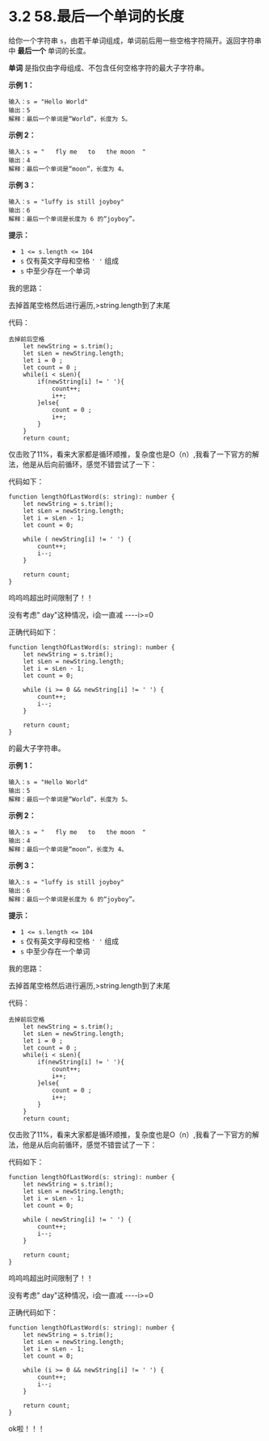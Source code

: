 ﻿
# 3.2 58.最后一个单词的长度

给你一个字符串 `s`，由若干单词组成，单词前后用一些空格字符隔开。返回字符串中 **最后一个** 单词的长度。

**单词** 是指仅由字母组成、不包含任何空格字符的最大子字符串。

 

**示例 1：**

```
输入：s = "Hello World"
输出：5
解释：最后一个单词是“World”，长度为 5。
```

**示例 2：**

```
输入：s = "   fly me   to   the moon  "
输出：4
解释：最后一个单词是“moon”，长度为 4。
```

**示例 3：**

```
输入：s = "luffy is still joyboy"
输出：6
解释：最后一个单词是长度为 6 的“joyboy”。
```

 

**提示：**

- `1 <= s.length <= 104`
- `s` 仅有英文字母和空格 `' '` 组成
- `s` 中至少存在一个单词

我的思路：

去掉首尾空格然后进行遍历,>string.length到了末尾

代码：

```
去掉前后空格
    let newString = s.trim();
    let sLen = newString.length;
    let i = 0 ;
    let count = 0 ;
    while(i < sLen){
        if(newString[i] != ' '){
            count++;
            i++;
        }else{
            count = 0 ;
            i++;
        }
    }
    return count;
```

仅击败了11%，看来大家都是循环顺推，复杂度也是O（n）,我看了一下官方的解法，他是从后向前循环，感觉不错尝试了一下：

代码如下：

```
function lengthOfLastWord(s: string): number {
    let newString = s.trim();
    let sLen = newString.length;
    let i = sLen - 1;
    let count = 0;

    while ( newString[i] != ' ') {
        count++;
        i--;
    }

    return count;
}
```

呜呜呜超出时间限制了！！

没有考虑" day"这种情况，i会一直减  ----i>=0

正确代码如下：

```
function lengthOfLastWord(s: string): number {
    let newString = s.trim();
    let sLen = newString.length;
    let i = sLen - 1;
    let count = 0;

    while (i >= 0 && newString[i] != ' ') {
        count++;
        i--;
    }

    return count;
}
```

的最大子字符串。

 

**示例 1：**

```
输入：s = "Hello World"
输出：5
解释：最后一个单词是“World”，长度为 5。
```

**示例 2：**

```
输入：s = "   fly me   to   the moon  "
输出：4
解释：最后一个单词是“moon”，长度为 4。
```

**示例 3：**

```
输入：s = "luffy is still joyboy"
输出：6
解释：最后一个单词是长度为 6 的“joyboy”。
```

 

**提示：**

- `1 <= s.length <= 104`
- `s` 仅有英文字母和空格 `' '` 组成
- `s` 中至少存在一个单词

我的思路：

去掉首尾空格然后进行遍历,>string.length到了末尾

代码：

```
去掉前后空格
    let newString = s.trim();
    let sLen = newString.length;
    let i = 0 ;
    let count = 0 ;
    while(i < sLen){
        if(newString[i] != ' '){
            count++;
            i++;
        }else{
            count = 0 ;
            i++;
        }
    }
    return count;
```

仅击败了11%，看来大家都是循环顺推，复杂度也是O（n）,我看了一下官方的解法，他是从后向前循环，感觉不错尝试了一下：

代码如下：

```
function lengthOfLastWord(s: string): number {
    let newString = s.trim();
    let sLen = newString.length;
    let i = sLen - 1;
    let count = 0;

    while ( newString[i] != ' ') {
        count++;
        i--;
    }

    return count;
}
```

呜呜呜超出时间限制了！！

没有考虑" day"这种情况，i会一直减  ----i>=0

正确代码如下：

```
function lengthOfLastWord(s: string): number {
    let newString = s.trim();
    let sLen = newString.length;
    let i = sLen - 1;
    let count = 0;

    while (i >= 0 && newString[i] != ' ') {
        count++;
        i--;
    }

    return count;
}
```

ok啦！！！
